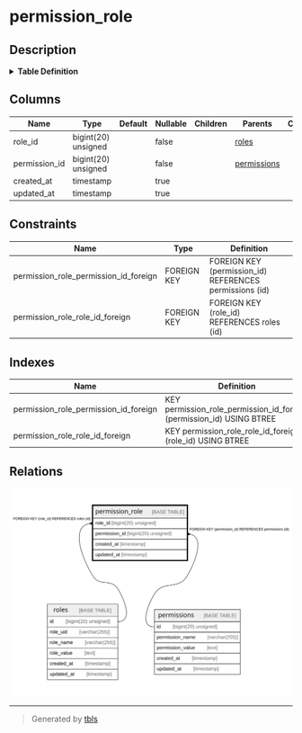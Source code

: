 # permission_role

## Description

<details>
<summary><strong>Table Definition</strong></summary>

```sql
CREATE TABLE `permission_role` (
  `role_id` bigint(20) unsigned NOT NULL,
  `permission_id` bigint(20) unsigned NOT NULL,
  `created_at` timestamp NULL DEFAULT NULL,
  `updated_at` timestamp NULL DEFAULT NULL,
  KEY `permission_role_role_id_foreign` (`role_id`),
  KEY `permission_role_permission_id_foreign` (`permission_id`),
  CONSTRAINT `permission_role_permission_id_foreign` FOREIGN KEY (`permission_id`) REFERENCES `permissions` (`id`) ON DELETE CASCADE,
  CONSTRAINT `permission_role_role_id_foreign` FOREIGN KEY (`role_id`) REFERENCES `roles` (`id`) ON DELETE CASCADE
) ENGINE=InnoDB DEFAULT CHARSET=utf8mb4 COLLATE=utf8mb4_unicode_ci
```

</details>

## Columns

| Name | Type | Default | Nullable | Children | Parents | Comment |
| ---- | ---- | ------- | -------- | -------- | ------- | ------- |
| role_id | bigint(20) unsigned |  | false |  | [roles](roles.md) |  |
| permission_id | bigint(20) unsigned |  | false |  | [permissions](permissions.md) |  |
| created_at | timestamp |  | true |  |  |  |
| updated_at | timestamp |  | true |  |  |  |

## Constraints

| Name | Type | Definition |
| ---- | ---- | ---------- |
| permission_role_permission_id_foreign | FOREIGN KEY | FOREIGN KEY (permission_id) REFERENCES permissions (id) |
| permission_role_role_id_foreign | FOREIGN KEY | FOREIGN KEY (role_id) REFERENCES roles (id) |

## Indexes

| Name | Definition |
| ---- | ---------- |
| permission_role_permission_id_foreign | KEY permission_role_permission_id_foreign (permission_id) USING BTREE |
| permission_role_role_id_foreign | KEY permission_role_role_id_foreign (role_id) USING BTREE |

## Relations

![er](permission_role.svg)

---

> Generated by [tbls](https://github.com/k1LoW/tbls)
